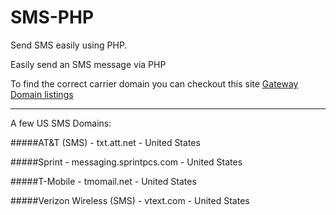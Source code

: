 # SMS-PHP
Send SMS easily using PHP. 

Easily send an SMS message via PHP

To find the correct carrier domain you can checkout this site <a href="http://themacadmin.com/email-to-sms-gateways/">Gateway Domain listings</a>
<HR>
A few US SMS Domains:

#####AT&T (SMS) - txt.att.net - United States

#####Sprint - messaging.sprintpcs.com - United States

#####T-Mobile - tmomail.net -	United States

#####Verizon Wireless (SMS) - vtext.com - United States
